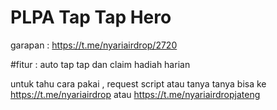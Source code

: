 # PLPA Tap Tap Hero

garapan : https://t.me/nyariairdrop/2720

#fitur : auto tap tap dan claim hadiah harian

untuk tahu cara pakai , request script atau tanya tanya bisa ke https://t.me/nyariairdrop atau https://t.me/nyariairdropjateng
